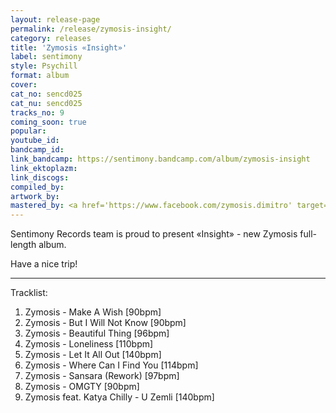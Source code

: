 ```yaml
---
layout: release-page
permalink: /release/zymosis-insight/
category: releases
title: 'Zymosis «Insight»'
label: sentimony
style: Psychill
format: album
cover: 
cat_no: sencd025
cat_nu: sencd025
tracks_no: 9
coming_soon: true
popular: 
youtube_id: 
bandcamp_id: 
link_bandcamp: https://sentimony.bandcamp.com/album/zymosis-insight
link_ektoplazm: 
link_discogs: 
compiled_by: 
artwork_by: 
mastered_by: <a href='https://www.facebook.com/zymosis.dimitro' target='_blank'>Dimitro (Zymosis Studio)</a>
---
```


Sentimony Records team is proud to present «Insight» - new Zymosis full-length album.

Have a nice trip!

---
Tracklist:

01. Zymosis - Make A Wish [90bpm]
02. Zymosis - But I Will Not Know [90bpm]
03. Zymosis - Beautiful Thing [96bpm]
04. Zymosis - Loneliness [110bpm]
05. Zymosis - Let It All Out [140bpm]
06. Zymosis - Where Can I Find You [114bpm]
07. Zymosis - Sansara (Rework) [97bpm]
08. Zymosis - OMGTY [90bpm]
09. Zymosis feat. Katya Chilly - U Zemli [140bpm]
